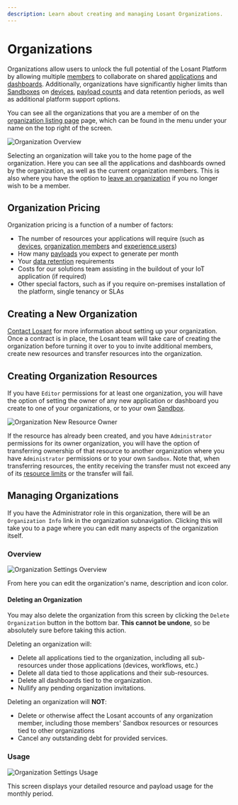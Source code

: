 ```yaml
---
description: Learn about creating and managing Losant Organizations.
---
```


# Organizations

Organizations allow users to unlock the full potential of the Losant Platform by allowing multiple [members](/organizations/members/) to collaborate on shared [applications](/applications/overview/) and [dashboards](/dashboards/overview/). Additionally, organizations have significantly higher limits than [Sandboxes](/user-accounts/sandbox/) on [devices](/devices/overview/), [payload counts](/organizations/resource-limits/#payload-limits) and data retention periods, as well as additional platform support options.

You can see all the organizations that you are a member of on the <a href="https://app.losant.com/organizations" target="\_blank">organization listing page</a> page, which can be found in the menu under your name on the top right of the screen.

![Organization Overview](/images/organizations/organization-overview.png "Organization Overview")

Selecting an organization will take you to the home page of the organization. Here you can see all the applications and dashboards owned by the organization, as well as the current organization members. This is also where you have the option to [leave an organization](/organizations/members/#leaving-an-organization) if you no longer wish to be a member.

## Organization Pricing

Organization pricing is a function of a number of factors:

* The number of resources your applications will require (such as [devices](/devices/overview/), [organization members](/organizations/members/) and [experience users](/experiences/users/))
* How many [payloads](/organizations/resource-limits/#payload-limits) you expect to generate per month
* Your [data retention](/organizations/resource-limits/#data-retention) requirements
* Costs for our solutions team assisting in the buildout of your IoT application (if required)
* Other special factors, such as if you require on-premises installation of the platform, single tenancy or SLAs

## Creating a New Organization

[Contact Losant](https://www.losant.com/contact-us) for more information about setting up your organization. Once a contract is in place, the Losant team will take care of creating the organization before turning it over to you to invite additional members, create new resources and transfer resources into the organization.

## Creating Organization Resources

If you have `Editor` permissions for at least one organization, you will have the option of setting the owner of any new application or dashboard you create to one of your organizations, or to your own [Sandbox](/user-accounts/sandbox/).

![Organization New Resource Owner](/images/organizations/organization-new-resource-owner.png "Organization New Resource Owner")

If the resource has already been created, and you have `Administrator` permissions for its owner organization, you will have the option of transferring ownership of that resource to another organization where you have `Administrator` permissions or to your own `Sandbox`. Note that, when transferring resources, the entity receiving the transfer must not exceed any of its [resource limits](/organizations/resource-limits/) or the transfer will fail.

## Managing Organizations

If you have the Administrator role in this organization, there will be an `Organization Info` link in the organization subnavigation. Clicking this will take you to a page where you can edit many aspects of the organization itself.

### Overview

![Organization Settings Overview](/images/organizations/org-settings-overview.png "Organization Settings Overview")

From here you can edit the organization's name, description and icon color.

#### Deleting an Organization

You may also delete the organization from this screen by clicking the `Delete Organization` button in the bottom bar. **This cannot be undone**, so be absolutely sure before taking this action.

Deleting an organization will:

* Delete all applications tied to the organization, including all sub-resources under those applications (devices, workflows, etc.)
* Delete all data tied to those applications and their sub-resources.
* Delete all dashboards tied to the organization.
* Nullify any pending organization invitations.

Deleting an organization will **NOT**:

* Delete or otherwise affect the Losant accounts of any organization member, including those members' Sandbox resources or resources tied to other organizations
* Cancel any outstanding debt for provided services.

### Usage

![Organization Settings Usage](/images/organizations/org-settings-usage.png "Organization Settings Usage")

This screen displays your detailed resource and payload usage for the monthly period.
